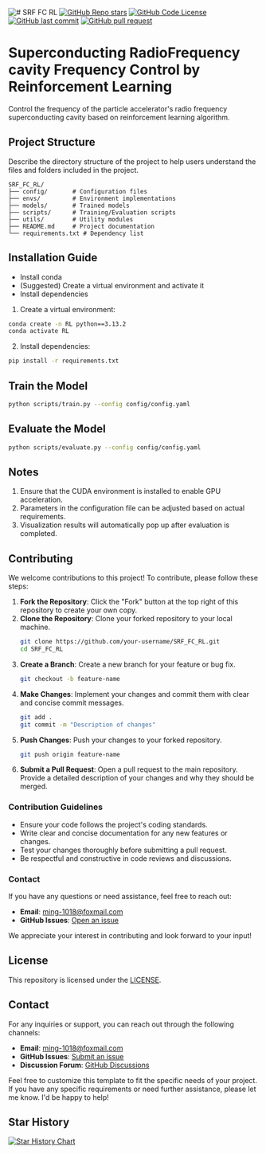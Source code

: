![# SRF FC RL](assets/logo.png)
[![GitHub Repo stars](https://img.shields.io/github/stars/iuming/SRF_FC_RL?style=social)](https://github.com/iuming/SRF_FC_RL/stargazers)
[![GitHub Code License](https://img.shields.io/github/license/iuming/SRF_FC_RL)](LICENSE)
[![GitHub last commit](https://img.shields.io/github/last-commit/iuming/SRF_FC_RL)](https://github.com/iuming/SRF_FC_RL/commits/master)
[![GitHub pull request](https://img.shields.io/badge/PRs-welcome-blue)](https://github.com/iuming/SRF_FC_RL/pulls)

# Superconducting RadioFrequency cavity Frequency Control by Reinforcement Learning

Control the frequency of the particle accelerator's radio frequency superconducting cavity based on reinforcement learning algorithm.


## Project Structure

Describe the directory structure of the project to help users understand the files and folders included in the project.

```
SRF_FC_RL/
├── config/       # Configuration files
├── envs/         # Environment implementations
├── models/       # Trained models
├── scripts/      # Training/Evaluation scripts
├── utils/        # Utility modules
├── README.md     # Project documentation
└── requirements.txt # Dependency list
```

## Installation Guide

- Install conda 
- (Suggested) Create a virtual environment and activate it
- Install dependencies

1. Create a virtual environment:
```bash
conda create -n RL python==3.13.2
conda activate RL
```

2. Install dependencies:
```bash
pip install -r requirements.txt
```

## Train the Model
```bash
python scripts/train.py --config config/config.yaml
```

## Evaluate the Model
```bash
python scripts/evaluate.py --config config/config.yaml
```

## Notes
1. Ensure that the CUDA environment is installed to enable GPU acceleration.
2. Parameters in the configuration file can be adjusted based on actual requirements.
3. Visualization results will automatically pop up after evaluation is completed.

## Contributing
We welcome contributions to this project! To contribute, please follow these steps:

1. **Fork the Repository**: Click the "Fork" button at the top right of this repository to create your own copy.
2. **Clone the Repository**: Clone your forked repository to your local machine.
    ```bash
    git clone https://github.com/your-username/SRF_FC_RL.git
    cd SRF_FC_RL
    ```
3. **Create a Branch**: Create a new branch for your feature or bug fix.
    ```bash
    git checkout -b feature-name
    ```
4. **Make Changes**: Implement your changes and commit them with clear and concise commit messages.
    ```bash
    git add .
    git commit -m "Description of changes"
    ```
5. **Push Changes**: Push your changes to your forked repository.
    ```bash
    git push origin feature-name
    ```
6. **Submit a Pull Request**: Open a pull request to the main repository. Provide a detailed description of your changes and why they should be merged.

### Contribution Guidelines
- Ensure your code follows the project's coding standards.
- Write clear and concise documentation for any new features or changes.
- Test your changes thoroughly before submitting a pull request.
- Be respectful and constructive in code reviews and discussions.

### Contact
If you have any questions or need assistance, feel free to reach out:
- **Email**: [ming-1018@foxmail.com](mailto:ming-1018@foxmail.com)
- **GitHub Issues**: [Open an issue](https://github.com/iuming/SRF_FC_RL/issues)

We appreciate your interest in contributing and look forward to your input!

## License

This repository is licensed under the [LICENSE](LICENSE).

## Contact

For any inquiries or support, you can reach out through the following channels:

- **Email**: [ming-1018@foxmail.com](mailto:ming-1018@foxmail.com)
- **GitHub Issues**: [Submit an issue](https://github.com/iuming/SRF_FC_RL/issues)
- **Discussion Forum**: [GitHub Discussions](https://github.com/iuming/SRF_FC_RL/discussions)

Feel free to customize this template to fit the specific needs of your project. If you have any specific requirements or need further assistance, please let me know. I'd be happy to help!

## Star History

[![Star History Chart](https://api.star-history.com/svg?repos=iuming/SRF_FC_RL&type=Date)](https://star-history.com/#iuming/SRF_FC_RL&Date)

